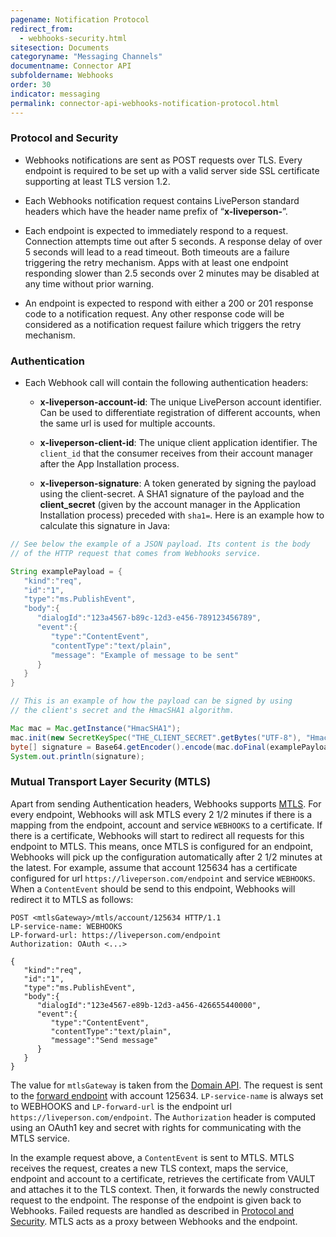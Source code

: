 ```yaml
---
pagename: Notification Protocol
redirect_from:
  - webhooks-security.html
sitesection: Documents
categoryname: "Messaging Channels"
documentname: Connector API
subfoldername: Webhooks
order: 30
indicator: messaging
permalink: connector-api-webhooks-notification-protocol.html
---
```


### Protocol and Security

* Webhooks notifications are sent as POST requests over TLS. Every endpoint is required to be set up with a valid server side SSL certificate supporting at least TLS version 1.2.

* Each Webhooks notification request contains LivePerson standard headers which have the header name prefix of “**x-liveperson-**”.

* Each endpoint is expected to immediately respond to a request. Connection attempts time out after 5 seconds. A response delay of over 5 seconds will lead to a read timeout. Both timeouts are a failure triggering the retry mechanism. Apps with at least one endpoint responding slower than 2.5 seconds over 2 minutes may be disabled at any time without prior warning. 

* An endpoint is expected to respond with either a 200 or 201 response code to a notification request. Any other response code will be considered as a notification request failure which triggers the retry mechanism.

### Authentication

* Each Webhook call will contain the following authentication headers:

  * **x-liveperson-account-id**: The unique LivePerson account identifier. Can be used to differentiate registration of different accounts, when the same url is used for multiple accounts.

  * **x-liveperson-client-id**: The unique client application identifier. The `client_id` that the consumer receives from their account manager after the App Installation process.

  * **x-liveperson-signature**: A token generated by signing the payload using the client-secret. A SHA1 signature of the payload and the **client_secret** (given by the account manager in the Application Installation process) preceded with `sha1=`. Here is an example how to calculate this signature in Java:

```java
// See below the example of a JSON payload. Its content is the body
// of the HTTP request that comes from Webhooks service.

String examplePayload = {
   "kind":"req",
   "id":"1",
   "type":"ms.PublishEvent",
   "body":{
      "dialogId":"123a4567-b89c-12d3-e456-789123456789",
      "event":{
         "type":"ContentEvent",
         "contentType":"text/plain",
         "message": "Example of message to be sent"
      }
   }
}

// This is an example of how the payload can be signed by using
// the client's secret and the HmacSHA1 algorithm.

Mac mac = Mac.getInstance("HmacSHA1");
mac.init(new SecretKeySpec("THE_CLIENT_SECRET".getBytes("UTF-8"), "HmacSHA1"));
byte[] signature = Base64.getEncoder().encode(mac.doFinal(examplePayload.getBytes("UTF-8")));
System.out.println(signature);
```

### Mutual Transport Layer Security (MTLS)

Apart from sending Authentication headers, Webhooks supports [MTLS](/mtls-overview.html). For every endpoint, Webhooks will ask MTLS every 2 1/2 minutes if there is a mapping from the endpoint, account and service `WEBHOOKS` to a certificate. If there is a certificate, Webhooks will start to redirect all requests for this endpoint to MTLS. This means, once MTLS is configured for an endpoint, Webhooks will pick up the configuration automatically after 2 1/2 minutes at the latest. For example, assume that account 125634 has a certificate configured for url `https://liveperson.com/endpoint` and service `WEBHOOKS`. When a `ContentEvent` should be send to this endpoint, Webhooks will redirect it to MTLS as follows:

```http
POST <mtlsGateway>/mtls/account/125634 HTTP/1.1
LP-service-name: WEBHOOKS
LP-forward-url: https://liveperson.com/endpoint
Authorization: OAuth <...>

{
   "kind":"req",
   "id":"1",
   "type":"ms.PublishEvent",
   "body":{
      "dialogId":"123e4567-e89b-12d3-a456-426655440000",
      "event":{
         "type":"ContentEvent",
         "contentType":"text/plain",
         "message":"Send message"
      }
   }
}
```

The value for `mtlsGateway` is taken from the [Domain API](/common-resources-domain-api.html). The request is sent to the [forward endpoint](/mtls-methods-forward-post-request.html) with account 125634. `LP-service-name` is always set to WEBHOOKS and `LP-forward-url` is the endpoint url `https://liveperson.com/endpoint`. The `Authorization` header is computed using an OAuth1 key and secret with rights for communicating with the MTLS service. 

In the example request above, a `ContentEvent` is sent to MTLS. MTLS receives the request, creates a new TLS context, maps the service, endpoint and account to a certificate, retrieves the certificate from VAULT and attaches it to the TLS context. Then, it forwards the newly constructed request to the endpoint. The response of the endpoint is given back to Webhooks. Failed requests are handled as described in [Protocol and Security](#protocol-and-security). MTLS acts as a proxy between Webhooks and the endpoint.
